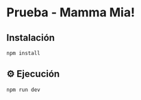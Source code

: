 #  Prueba - Mamma Mia!

##  Instalación

```
npm install
```

## ⚙️ Ejecución

```
npm run dev
```


